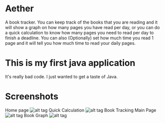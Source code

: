 # Aether
A book tracker. You can keep track of the books that you are reading and it will show 
a graph on how many pages you have read per day, or you can do a quick calculation to know how many pages you need to read per day to finish a deadline. You can also (Optionally) set how much time you read 1 page and it will tell you how much time to read your daily pages. 

# This is my first java application
It's really bad code. I just wanted to get a taste of Java. 

# Screenshots
Home page
![alt tag](http://i.imgur.com/8FInpqN.png)
Quick Calculation
![alt tag](http://i.imgur.com/RTTJCtA.png)
Book Tracking Main Page
![alt tag](http://i.imgur.com/KYvt7Pb.png)
Book Graph
![alt tag](http://i.imgur.com/LViYCqq.png)
